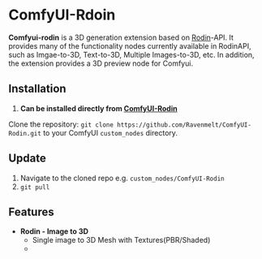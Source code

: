 # ComfyUI-Rdoin

**Comfyui-rodin** is a 3D generation extension based on [Rodin](https://hyperhuman.deemos.com/)-API. It provides many of the functionality nodes currently available in RodinAPI, such as Imgae-to-3D, Text-to-3D, Multiple Images-to-3D, etc. In addition, the extension provides a 3D preview node for Comfyui.

## Installation

1. **Can be installed directly from [ComfyUI-Rodin](https://github.com/Ravenmelt/ComfyUI-Rodin.git)**

Clone the repository:
`git clone https://github.com/Ravenmelt/ComfyUI-Rodin.git`
to your ComfyUI `custom_nodes` directory.

## Update

1. Navigate to the cloned repo e.g. `custom_nodes/ComfyUI-Rodin`
2. `git pull`

## Features

- **Rodin - Image to 3D**
    - Single image to 3D Mesh with Textures(PBR/Shaded)
    - 

